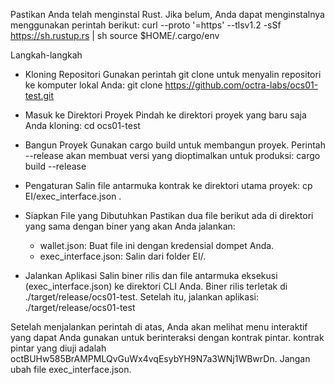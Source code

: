 Pastikan Anda telah menginstal Rust. Jika belum, Anda dapat menginstalnya menggunakan perintah berikut:
curl --proto '=https' --tlsv1.2 -sSf https://sh.rustup.rs | sh
source $HOME/.cargo/env

Langkah-langkah
 * Kloning Repositori
   Gunakan perintah git clone untuk menyalin repositori ke komputer lokal Anda:
   git clone https://github.com/octra-labs/ocs01-test.git

 * Masuk ke Direktori Proyek
   Pindah ke direktori proyek yang baru saja Anda kloning:
   cd ocs01-test

 * Bangun Proyek
   Gunakan cargo build untuk membangun proyek. Perintah --release akan membuat versi yang dioptimalkan untuk produksi:
   cargo build --release

 * Pengaturan
   Salin file antarmuka kontrak ke direktori utama proyek:
   cp EI/exec_interface.json .

 * Siapkan File yang Dibutuhkan
   Pastikan dua file berikut ada di direktori yang sama dengan biner yang akan Anda jalankan:
   * wallet.json: Buat file ini dengan kredensial dompet Anda.
   * exec_interface.json: Salin dari folder EI/.
 * Jalankan Aplikasi
   Salin biner rilis dan file antarmuka eksekusi (exec_interface.json) ke direktori CLI Anda. Biner rilis terletak di ./target/release/ocs01-test. Setelah itu, jalankan aplikasi:
   ./target/release/ocs01-test

Setelah menjalankan perintah di atas, Anda akan melihat menu interaktif yang dapat Anda gunakan untuk berinteraksi dengan kontrak pintar.  kontrak pintar yang diuji adalah octBUHw585BrAMPMLQvGuWx4vqEsybYH9N7a3WNj1WBwrDn. Jangan ubah file exec_interface.json.
